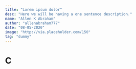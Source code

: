 ```yaml
---
title: "Lorem ipsum dolor"
desc: "Here we will be having a one sentence description."
name: "Allen K Abraham"
author: "allenabraham777"
date: "08-05-2020"
image: "http://via.placeholder.com/150"
tag: "dummy"
---
```


# C
